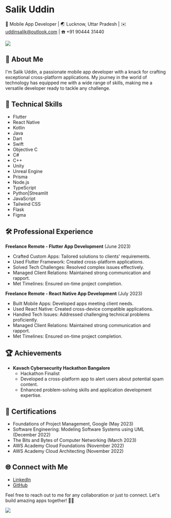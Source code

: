 # Salik Uddin
📱 Mobile App Developer | 🌏 Lucknow, Uttar Pradesh | ✉️ uddinsalik@outlook.com | ☎️ +91 90444 31440

![](https://user-images.githubusercontent.com/73097560/115834477-dbab4500-a447-11eb-908a-139a6edaec5c.gif)

## 🚀 About Me

I'm Salik Uddin, a passionate mobile app developer with a knack for crafting exceptional cross-platform applications. My journey in the world of technology has equipped me with a wide range of skills, making me a versatile developer ready to tackle any challenge.


## 🔧 Technical Skills

- Flutter
- React Native
- Kotlin
- Java
- Dart
- Swift
- Objective C
- C#
- C++
- Unity
- Unreal Engine
- Prisma
- Node.js
- TypeScript
- Python|Streamlit
- JavaScript
- Tailwind CSS
- Flask
- Figma


## 🛠️ Professional Experience

**Freelance Remote - Flutter App Development** (June 2023)

- Crafted Custom Apps: Tailored solutions to clients' requirements.
- Used Flutter Framework: Created cross-platform applications.
- Solved Tech Challenges: Resolved complex issues effectively.
- Managed Client Relations: Maintained strong communication and rapport.
- Met Timelines: Ensured on-time project completion.

**Freelance Remote - React Native App Development** (July 2023)

- Built Mobile Apps: Developed apps meeting client needs.
- Used React Native: Created cross-device compatible applications.
- Handled Tech Issues: Addressed challenging technical problems proficiently.
- Managed Client Relations: Maintained strong communication and rapport.
- Met Timelines: Ensured on-time project completion.


## 🏆 Achievements

- **Kavach Cybersecurity Hackathon Bangalore**
  - Hackathon Finalist
  - Developed a cross-platform app to alert users about potential spam content.
  - Enhanced problem-solving skills and application development expertise.


## 📜 Certifications

- Foundations of Project Management, Google (May 2023)
- Software Engineering: Modeling Software Systems using UML (December 2022)
- The Bits and Bytes of Computer Networking (March 2023)
- AWS Academy Cloud Foundations (November 2022)
- AWS Academy Cloud Architecting (November 2022)


## 🌐 Connect with Me

- [LinkedIn](https://www.linkedin.com/in/salik-uddin-2a857b217)
- [GitHub](https://github.com/salik03)


Feel free to reach out to me for any collaboration or just to connect. Let's build amazing apps together! 📱🚀

![](https://user-images.githubusercontent.com/73097560/115834477-dbab4500-a447-11eb-908a-139a6edaec5c.gif)
